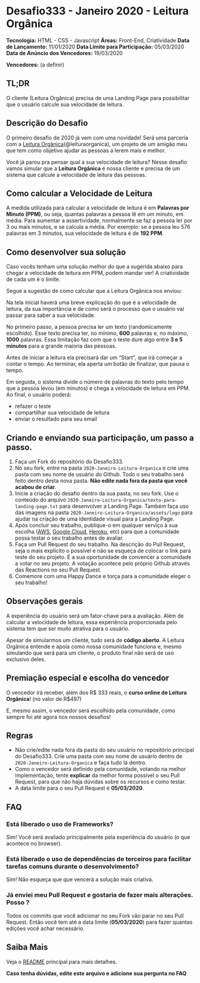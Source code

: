 # Desafio333 - Janeiro 2020 - Leitura Orgânica

**Tecnologia:** HTML - CSS - Javascript
**Áreas:** Front-End, Criatividade
**Data de Lançamento:** 11/01/2020
**Data Limite para Participação:** 05/03/2020
**Data de Anúncio dos Vencedores:** 19/03/2020

**Vencedores:**
(a definir)

## TL;DR

O cliente (Leitura Orgânica) precisa de uma Landing Page para possibilitar que o usuário calcule sua velocidade de leitura.

## Descrição do Desafio

O primeiro desafio de 2020 já vem com uma novidade! Será uma parceria com a [Leitura Orgânica](https://www.leituraorganica.com.br/)(@leituraorganica), um projeto de um amigão meu que tem como objetivo ajudar as pessoas a lerem mais e melhor.

Você já parou pra pensar qual a sua velocidade de leitura? Nesse desafio vamos simular que a **Leitura Orgânica** é nossa cliente e precisa de um sistema que calcule a velocidade de leitura das pessoas.

## Como calcular a Velocidade de Leitura

A medida utilizada para calcular a velocidade de leitura é em **Palavras por Minuto (PPM)**, ou seja, quantas palavras a pessoa lê em um minuto, em média.
Para aumentar a assertividade, normalmente se faz a pessoa ler por 3 ou mais minutos, e se calcula a média.
Por exemplo: se a pessoa leu 576 palavras em 3 minutos, sua velocidade de leitura é de **192 PPM**.

## Como desenvolver sua solução

Caso vocês tenham uma solução melhor do que a sugerida abaixo para chegar a velocidade de leitura em PPM, podem mandar ver! A criatividade de cada um é o limite.

Segue a sugestão de como calcular que a Leitura Orgânica nos enviou:

Na tela inicial haverá uma breve explicação do que é a velocidade de leitura, da sua importância e de como será o processo que o usuário vai passar para saber a sua velocidade.

No primeiro passo, a pessoa precisa ler um texto (randomicamente escolhido). Esse texto precisa ter, no mínimo, **600** palavras e, no
máximo, **1000** palavras. Essa limitação faz com que o teste dure algo entre **3 e 5 minutos** para a grande maioria das pessoas.

Antes de iniciar a leitura ela precisará dar um “Start”, que irá começar a contar o tempo. Ao terminar, ela aperta um botão de finalizar, que pausa o tempo.

Em seguida, o sistema divide o número de palavras do texto pelo tempo que a pessoa levou (em minutos) e chega a velocidade de leitura em PPM.
Ao final, o usuário poderá:

- refazer o teste
- compartilhar sua velocidade de leitura
- enviar o resultado para seu email

## Criando e enviando sua participação, um passo a passo.

1. Faça um Fork do repositório do Desafio333.
2. No seu fork, entre na pasta `2020-Janeiro-Leitura-Organica` e crie uma pasta com seu nome de usuário do Github. Todo o seu trabalho será feito dentro desta nova pasta. **Não edite nada fora da pasta que você acabou de criar**.
3. Inicie a criação do desafio dentro da sua pasta, no seu fork. Use o conteúdo do arquivo `2020-Janeiro-Leitura-Organica/texto-para-landing-page.txt` para desenvolver a Landing Page. Também faça uso das imagens na pasta `2020-Janeiro-Leitura-Organica/assets/logo` para ajudar na criação de uma identidade visual para a Landing Page.
4. Após concluir seu trabalho, publique-o em qualquer serviço à sua escolha ([AWS](https://aws.amazon.com/), [Google Cloud](https://cloud.google.com/), [Heroku](https://www.heroku.com), etc) para que a comunidade possa testar o seu trabalho antes de avaliar.
5. Faça um Pull Request do seu trabalho. Na descrição do Pull Request, seja o mais explícito o possível e não se esqueça de colocar o link para teste do seu projeto. É a sua oportunidade de convencer a comunidade a votar no seu projeto. A votação acontece pelo próprio Github através das Reactions no seu Pull Request.
6. Comemore com uma Happy Dance e torça para a comunidade eleger o seu trabalho!

## Observações gerais

A experiência do usuário será um fator-chave para a avaliação.
Além de calcular a velocidade de leitura, essa experiência proporcionada pelo sistema tem que ser muito atrativa para o usuário.

Apesar de simularmos um cliente, tudo será de **código aberto**. A Leitura Orgânica entende e apoia como nossa comunidade funciona e, mesmo simulando que será para um cliente, o produto final não será de uso exclusivo deles.

## Premiação especial e escolha do vencedor

O vencedor irá receber, além dos R$ 333 reais, o **curso online de Leitura Orgânica**! (no valor de R$497)

E, mesmo assim, o vencedor será escolhido pela comunidade, como sempre foi até agora nos nossos desafios!

## Regras

- Não crie/edite nada fora da pasta do seu usuário no repositório principal do Desafio333. Crie uma pasta com seu nome de usuário dentro de `2020-Janeiro-Leitura-Organica` e faça tudo lá dentro.
- Como o vencedor será definido pela comunidade, votando na melhor implementação, tente **explicar** da melhor forma possível o seu Pull Request, para que não haja dúvidas sobre os recursos e como testar.
- A data limite para o seu Pull Request é **05/03/2020**.

## FAQ

### Está liberado o uso de Frameworks?

Sim! Você será avaliado principalmente pela experiência do usuário (o que acontece no browser).

### Está liberado o uso de dependências de terceiros para facilitar tarefas comuns durante o desenvolvimento?

Sim! Não esqueça que que vencerá a solução mais criativa.

### Já enviei meu Pull Request e gostaria de fazer mais alterações. Posso ?

Todos os commits que você adicionar no seu Fork vão parar no seu Pull Request. Então você tem até a data limite (**05/03/2020**) para fazer quantas edições você achar necessário.

## Saiba Mais

Veja o [README](../README.md) principal para mais detalhes.

**Caso tenha dúvidas, edite este arquivo e adicione sua pergunta no FAQ**
